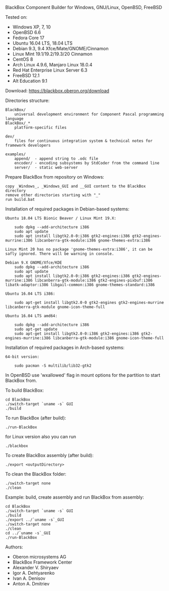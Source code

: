 BlackBox Component Builder for Windows, GNU/Linux, OpenBSD, FreeBSD

Tested on:
* Windows XP, 7, 10
* OpenBSD 6.6
* Fedora Core 17
* Ubuntu 16.04 LTS, 18.04 LTS
* Debian 9.3, 9.4 Xfce/Mate/GNOME/Cinnamon
* Linux Mint 19.1/19.2/19.3/20 Cinnamon
* CentOS 8
* Arch Linux 4.9.6, Manjaro Linux 18.0.4
* Red Hat Enterprise Linux Server 6.3
* FreeBSD 12.1
* Alt Education 9.1

Download: https://blackbox.oberon.org/download

Directories structure:

	BlackBox/
		universal development environment for Component Pascal programming language
	BlackBox/_*
		platform-specific files

	dev/
		files for continuous integration system & technical notes for framework developers

	examples/
		append/  - append string to .odc file
		encoder/ - encoding subsystems by StdCoder from the command line
		server/  - static web-server

Prepare BlackBox from repository on Windows:

	copy _Windows_, _Windows_GUI and __GUI content to the BlackBox directory
	remove other directories starting with "_"
	run build.bat


Installation of required packages in Debian-based systems:

	Ubuntu 18.04 LTS Bionic Beaver / Linux Mint 19.X:

		sudo dpkg --add-architecture i386
		sudo apt update
		sudo apt install libgtk2.0-0:i386 gtk2-engines:i386 gtk2-engines-murrine:i386 libcanberra-gtk-module:i386 gnome-themes-extra:i386
		
	Linux Mint 20 has no package 'gnome-themes-extra:i386', it can be safly ignored. There will be warning in console.

	Debian 9.X GNOME/Xfce/KDE
		sudo dpkg --add-architecture i386
		sudo apt update
		sudo apt install libgtk2.0-0:i386 gtk2-engines:i386 gtk2-engines-murrine:i386 libcanberra-gtk-module:i386 gtk2-engines-pixbuf:i386 libatk-adaptor:i386 libgail-common:i386 gnome-themes-standard:i386

	Ubuntu 16.04 LTS i386:

		sudo apt-get install libgtk2.0-0 gtk2-engines gtk2-engines-murrine libcanberra-gtk-module gnome-icon-theme-full

	Ubuntu 16.04 LTS amd64:

		sudo dpkg --add-architecture i386
		sudo apt-get update
		sudo apt-get install libgtk2.0-0:i386 gtk2-engines:i386 gtk2-engines-murrine:i386 libcanberra-gtk-module:i386 gnome-icon-theme-full


Installation of required packages in Arch-based systems:

	64-bit version:

		sudo pacman -S multilib/lib32-gtk2

In OpenBSD use 'wxallowed' flag in mount options for the partition to start BlackBox from.



To build BlackBox:

	cd BlackBox
	./switch-target `uname -s` GUI
	./build

To run BlackBox (after build):

	./run-BlackBox

for Linux version also you can run

	./blackbox

To create BlackBox assembly (after build):

	./export <outputDirectory>

To clean the BlackBox folder:

	./switch-target none
	./clean

Example: build, create assembly and run BlackBox from assembly:

	cd BlackBox
	./switch-target `uname -s` GUI
	./build
	./export ../`uname -s`_GUI
	./switch-target none
	./clean
	cd ../`uname -s`_GUI
	./run-BlackBox

Authors:
* Oberon microsystems AG
* BlackBox Framework Center
* Alexander V. Shiryaev
* Igor A. Dehtyarenko
* Ivan A. Denisov
* Anton A. Dmitriev

